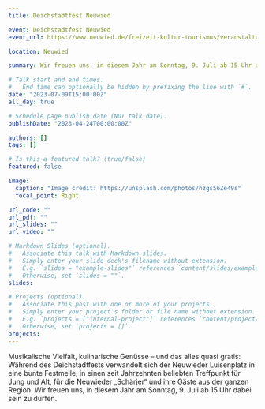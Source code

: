 ```yaml
---
title: Deichstadtfest Neuwied

event: Deichstadtfest Neuwied
event_url: https://www.neuwied.de/freizeit-kultur-tourismus/veranstaltungen/deichstadtfest

location: Neuwied

summary: Wir freuen uns, in diesem Jahr am Sonntag, 9. Juli ab 15 Uhr dabei sein zu dürfen beim Neuwieder Deichstadtfest!

# Talk start and end times.
#   End time can optionally be hidden by prefixing the line with `#`.
date: "2023-07-09T15:00:00Z"
all_day: true

# Schedule page publish date (NOT talk date).
publishDate: "2023-04-24T00:00:00Z"

authors: []
tags: []

# Is this a featured talk? (true/false)
featured: false

image:
  caption: "Image credit: https://unsplash.com/photos/hzgs56Ze49s"
  focal_point: Right

url_code: ""
url_pdf: ""
url_slides: ""
url_video: ""

# Markdown Slides (optional).
#   Associate this talk with Markdown slides.
#   Simply enter your slide deck's filename without extension.
#   E.g. `slides = "example-slides"` references `content/slides/example-slides.md`.
#   Otherwise, set `slides = ""`.
slides:

# Projects (optional).
#   Associate this post with one or more of your projects.
#   Simply enter your project's folder or file name without extension.
#   E.g. `projects = ["internal-project"]` references `content/project/deep-learning/index.md`.
#   Otherwise, set `projects = []`.
projects:
---
```


Musikalische Vielfalt, kulinarische Genüsse – und das alles quasi gratis: Während des Deichstadtfests verwandelt sich der Neuwieder Luisenplatz in eine bunte Festmeile, in einen seit Jahrzehnten beliebten Treffpunkt für Jung und Alt, für die Neuwieder „Schärjer“ und ihre Gäste aus der ganzen Region. Wir freuen uns, in diesem Jahr am Sonntag, 9. Juli ab 15 Uhr dabei sein zu dürfen.
